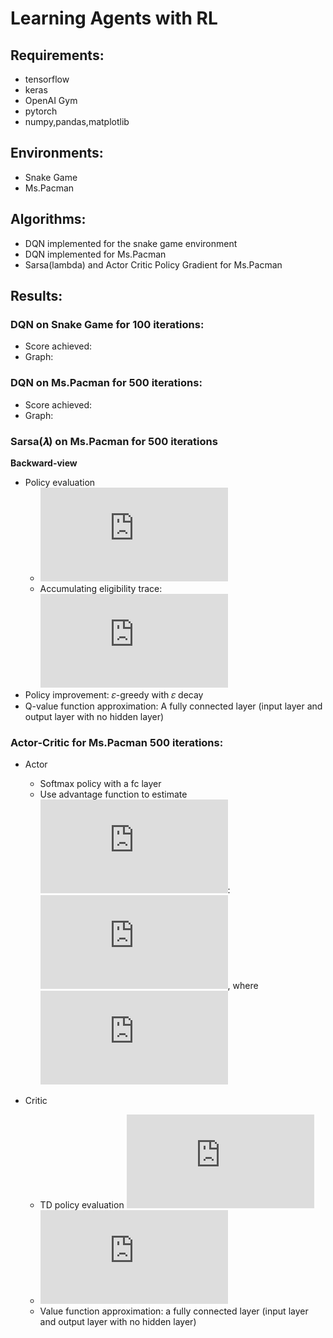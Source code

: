# Learning Agents with RL

## Requirements:
 * tensorflow
 * keras
 * OpenAI Gym
 * pytorch
 * numpy,pandas,matplotlib
 
## Environments:
  * Snake Game
  * Ms.Pacman
  
## Algorithms:
* DQN implemented for the snake game environment
* DQN implemented for Ms.Pacman
* Sarsa(lambda) and Actor Critic Policy Gradient for Ms.Pacman

## Results:

### DQN on Snake Game for 100 iterations:
  * Score achieved:
  * Graph:
  
  
### DQN on Ms.Pacman for 500 iterations:
  * Score achieved:
  * Graph:
  
  
### Sarsa(𝝀) on Ms.Pacman for 500 iterations

**Backward-view**

* Policy evaluation
    * ![](http://latex.codecogs.com/gif.latex?Q%28s%2C%20a%29%20%5Cleftarrow%20Q%28s%2C%20a%29%20&plus;%20%5Calpha%28R%20&plus;%20%5Cgamma%20Q%28s%27%2C%20a%27%29%20-%20Q%28s%2C%20a%29%29*E_t%28s%2C%20a%29)
    * Accumulating eligibility trace: ![](http://latex.codecogs.com/gif.latex?E_t%28s%2C%20a%29%20%3D%5Cgamma%5Clambda%20E_%7Bt-1%7D%28s%2C%20a%29%20&plus;%201%28S_t%20%3D%20s%2C%20A_t%20%3D%20a%29)
* Policy improvement: 𝜀-greedy with 𝜀 decay
* Q-value function approximation: A fully connected layer (input layer and output layer with no hidden layer)

### Actor-Critic for Ms.Pacman 500 iterations:

* Actor
  * Softmax policy with a fc layer
  * Use advantage function to estimate ![](http://latex.codecogs.com/gif.latex?Q_%5Cpi%28s%2C%20a%29): ![](http://latex.codecogs.com/gif.latex?%5Ctriangledown_%5Ctheta%20J%28%5Ctheta%29%20%3D%20E_%5Cpi%5B%5Ctriangledown_%5Ctheta%5Clog%5Cpi%28s%2C%20a%29A_%5Cpi%28s%2C%20a%29%29%5D%20%3D%20E_%5Cpi%5B%5Ctriangledown_%5Ctheta%5Clog%5Cpi%28s%2C%20a%29%5Cdelta_%5Cpi%5D), where ![](http://latex.codecogs.com/gif.latex?A_%5Cpi%28s%2C%20a%29%20%3D%20Q_%5Cpi%28s%2C%20a%29%20-%20V_%5Cpi%28s%29)

* Critic
  * TD policy evaluation ![](http://latex.codecogs.com/gif.latex?V_%5Cpi%28s%29%20%5Cleftarrow%20V_%5Cpi%28s%29%20&plus;%20%5Calpha%5Cdelta_%5Cpi)
  * ![](http://latex.codecogs.com/gif.latex?%5Cdelta_%5Cpi%20%3D%20R%20&plus;%20%5Cgamma%20V_%5Cpi%28s%27%29%20-%20V_%5Cpi%28s%29)
  * Value function approximation: a fully connected layer (input layer and output layer with no hidden layer)

  
  
